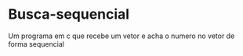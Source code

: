 # Busca-sequencial
Um programa em c que recebe um vetor e acha o numero no vetor de forma sequencial
